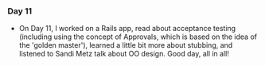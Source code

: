 ### Day 11

- On Day 11, I worked on a Rails app, read about acceptance testing (including using the concept of Approvals, which is based on the idea of the 'golden master'), learned a little bit more about stubbing, and listened to Sandi Metz talk about OO design. Good day, all in all!
